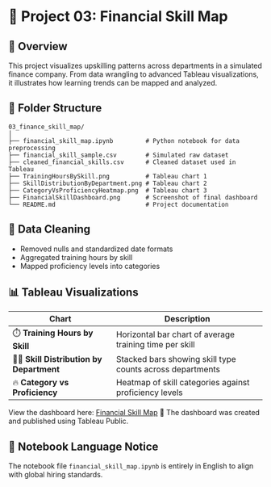 # 📘 Project 03: Financial Skill Map

## 📌 Overview
This project visualizes upskilling patterns across departments in a simulated finance company. From data wrangling to advanced Tableau visualizations, it illustrates how learning trends can be mapped and analyzed.

## 📁 Folder Structure
```
03_finance_skill_map/
│
├── financial_skill_map.ipynb         # Python notebook for data preprocessing
├── financial_skill_sample.csv        # Simulated raw dataset
├── cleaned_financial_skills.csv      # Cleaned dataset used in Tableau
├── TrainingHoursBySkill.png          # Tableau chart 1
├── SkillDistributionByDepartment.png # Tableau chart 2
├── CategoryVsProficiencyHeatmap.png  # Tableau chart 3
├── FinancialSkillDashboard.png       # Screenshot of final dashboard
└── README.md                         # Project documentation
```

## 🧹 Data Cleaning
- Removed nulls and standardized date formats
- Aggregated training hours by skill
- Mapped proficiency levels into categories

## 📊 Tableau Visualizations
| Chart | Description |
|-------|-------------|
| ⏱️ **Training Hours by Skill** | Horizontal bar chart of average training time per skill |
| 🧑‍💼 **Skill Distribution by Department** | Stacked bars showing skill type counts across departments |
| 🔥 **Category vs Proficiency** | Heatmap of skill categories against proficiency levels |

View the dashboard here: [Financial Skill Map](https://public.tableau.com/app/profile/zheng.lyu6601/viz/Financial_skill_map/Financial_skill_map) 📌 The dashboard was created and published using Tableau Public.

## 💬 Notebook Language Notice
The notebook file `financial_skill_map.ipynb` is entirely in English to align with global hiring standards.
